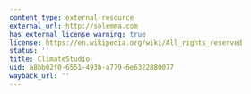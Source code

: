 ```yaml
---
content_type: external-resource
external_url: http://solemma.com
has_external_license_warning: true
license: https://en.wikipedia.org/wiki/All_rights_reserved
status: ''
title: ClimateStudio
uid: a8bb02f0-6551-493b-a779-6e6322880077
wayback_url: ''
---
```

